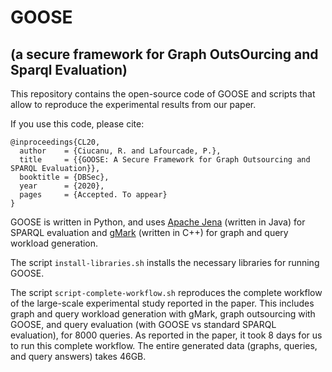 # GOOSE 
## (a secure framework for Graph OutsOurcing and Sparql Evaluation)

This repository contains the open-source code of GOOSE and scripts that allow to reproduce the experimental results from our paper.

If you use this code, please cite:

    @inproceedings{CL20,
      author    = {Ciucanu, R. and Lafourcade, P.},
      title     = {{GOOSE: A Secure Framework for Graph Outsourcing and SPARQL Evaluation}},
      booktitle = {DBSec},
      year      = {2020},
      pages     = {Accepted. To appear}
    }


GOOSE is written in Python, and uses [Apache Jena](https://jena.apache.org/) (written in Java) for SPARQL evaluation and [gMark](https://github.com/graphMark/gmark) (written in C++) for graph and query workload generation.

The script `install-libraries.sh` installs the necessary libraries for running GOOSE.

The script `script-complete-workflow.sh` reproduces the complete workflow of the large-scale experimental study reported in the paper. This includes graph and query workload generation with gMark, graph outsourcing with GOOSE, and query evaluation (with GOOSE vs standard SPARQL evaluation), for 8000 queries.
As reported in the paper, it took 8 days for us to run this complete workflow. The entire generated data (graphs, queries, and query answers) takes 46GB.
